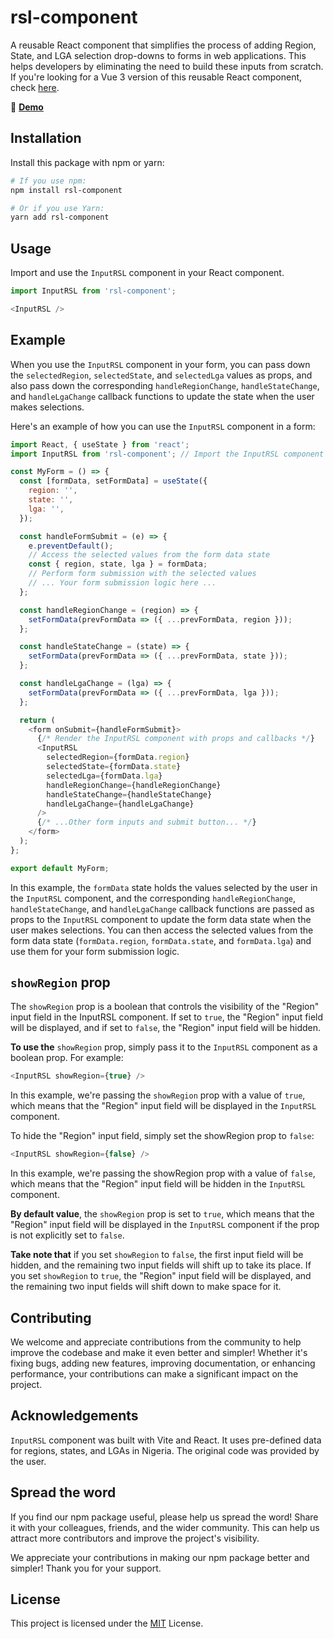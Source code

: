 # rsl-component 

A reusable React component that simplifies the process of adding Region, State, and LGA selection drop-downs to forms in web applications. This helps developers by eliminating the need to build these inputs from scratch. If you're looking for a Vue 3 version of this reusable React component, check [here](https://www.npmjs.com/package/rsl-component-v).

🔗 **[Demo](https://rsl-component.netlify.app/)**

## Installation

Install this package with npm or yarn:

```bash
# If you use npm:
npm install rsl-component

# Or if you use Yarn:
yarn add rsl-component
```
    
## Usage

Import and use the `InputRSL` component in your React component.
```javascript
import InputRSL from 'rsl-component';

<InputRSL />
```

## Example
When you use the `InputRSL` component in your form, you can pass down the `selectedRegion`, `selectedState`, and `selectedLga` values as props, and also pass down the corresponding `handleRegionChange`, `handleStateChange`, and `handleLgaChange` callback functions to update the state when the user makes selections.

Here's an example of how you can use the `InputRSL` component in a form:

```javascript
import React, { useState } from 'react';
import InputRSL from 'rsl-component'; // Import the InputRSL component

const MyForm = () => {
  const [formData, setFormData] = useState({
    region: '',
    state: '',
    lga: '',
  });

  const handleFormSubmit = (e) => {
    e.preventDefault();
    // Access the selected values from the form data state
    const { region, state, lga } = formData;
    // Perform form submission with the selected values
    // ... Your form submission logic here ...
  };

  const handleRegionChange = (region) => {
    setFormData(prevFormData => ({ ...prevFormData, region }));
  };

  const handleStateChange = (state) => {
    setFormData(prevFormData => ({ ...prevFormData, state }));
  };

  const handleLgaChange = (lga) => {
    setFormData(prevFormData => ({ ...prevFormData, lga }));
  };

  return (
    <form onSubmit={handleFormSubmit}>
      {/* Render the InputRSL component with props and callbacks */}
      <InputRSL
        selectedRegion={formData.region}
        selectedState={formData.state}
        selectedLga={formData.lga}
        handleRegionChange={handleRegionChange}
        handleStateChange={handleStateChange}
        handleLgaChange={handleLgaChange}
      />
      {/* ...Other form inputs and submit button... */}
    </form>
  );
};

export default MyForm;

```

In this example, the `formData` state holds the values selected by the user in the `InputRSL` component, and the corresponding `handleRegionChange`, `handleStateChange`, and `handleLgaChange` callback functions are passed as props to the `InputRSL` component to update the form data state when the user makes selections. You can then access the selected values from the form data state (`formData.region`, `formData.state`, and `formData.lga`) and use them for your form submission logic.

## `showRegion` prop
The `showRegion` prop is a boolean that controls the visibility of the "Region" input field in the InputRSL component. If set to `true`, the "Region" input field will be displayed, and if set to `false`, the "Region" input field will be hidden.

**To use the** `showRegion` prop, simply pass it to the `InputRSL` component as a boolean prop. For example:
```javascript
<InputRSL showRegion={true} />

```
In this example, we're passing the `showRegion` prop with a value of `true`, which means that the "Region" input field will be displayed in the `InputRSL` component.

To hide the "Region" input field, simply set the showRegion prop to `false`:
```javascript
<InputRSL showRegion={false} />

```
In this example, we're passing the showRegion prop with a value of `false`, which means that the "Region" input field will be hidden in the `InputRSL` component.

**By default value**, the `showRegion` prop is set to `true`, which means that the "Region" input field will be displayed in the `InputRSL` component if the prop is not explicitly set to `false`.

**Take note that** if you set `showRegion` to `false`, the first input field will be hidden, and the remaining two input fields will shift up to take its place. If you set `showRegion` to `true`, the "Region" input field will be displayed, and the remaining two input fields will shift down to make space for it.

## Contributing

We welcome and appreciate contributions from the community to help improve the codebase and make it even better and simpler! Whether it's fixing bugs, adding new features, improving documentation, or enhancing performance, your contributions can make a significant impact on the project.

<!-- See `here` for ways to get started.

Please adhere to this project's `code of conduct`. -->


## Acknowledgements

`InputRSL` component was built with Vite and React. It uses pre-defined data for regions, states, and LGAs in Nigeria. The original code was provided by the user.
## Spread the word

If you find our npm package useful, please help us spread the word! Share it with your colleagues, friends, and the wider community. This can help us attract more contributors and improve the project's visibility.

We appreciate your contributions in making our npm package better and simpler! Thank you for your support.


## License

This project is licensed under the [MIT](https://choosealicense.com/licenses/mit/) License. 

